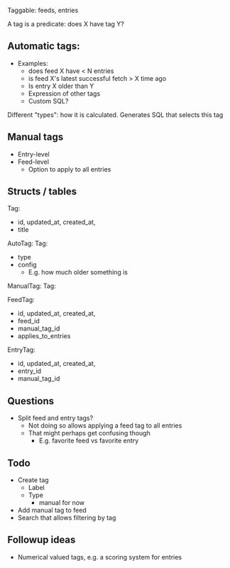 Taggable: feeds, entries

A tag is a predicate: does X have tag Y?

## Automatic tags:

- Examples:
	- does feed X have < N entries
	- is feed X's latest successful fetch > X time ago
	- Is entry X older than Y
	- Expression of other tags
	- Custom SQL?

Different "types": how it is calculated.
Generates SQL that selects this tag

## Manual tags

- Entry-level
- Feed-level
	- Option to apply to all entries

## Structs / tables

Tag:
- id, updated_at, created_at,
- title

AutoTag: Tag:
- type
- config
	- E.g. how much older something is

ManualTag: Tag:

FeedTag:
- id, updated_at, created_at,
- feed_id
- manual_tag_id
- applies_to_entries

EntryTag:
- id, updated_at, created_at,
- entry_id
- manual_tag_id

## Questions

- Split feed and entry tags?
	- Not doing so allows applying a feed tag to all entries
	- That might perhaps get confusing though
		- E.g. favorite feed vs favorite entry

## Todo
- Create tag
	- Label
	- Type
		- manual for now
- Add manual tag to feed
- Search that allows filtering by tag

## Followup ideas

- Numerical valued tags, e.g. a scoring system for entries